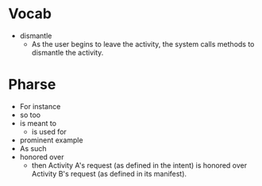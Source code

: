 # Vocab
* dismantle
    - As the user begins to leave the activity, the system calls methods to dismantle the activity.

# Pharse
* For instance 
* so too
* is meant to
    - is used for 
* prominent example
* As such
* honored over
    - then Activity A's request (as defined in the intent) is honored over Activity B's request (as defined in its manifest).
